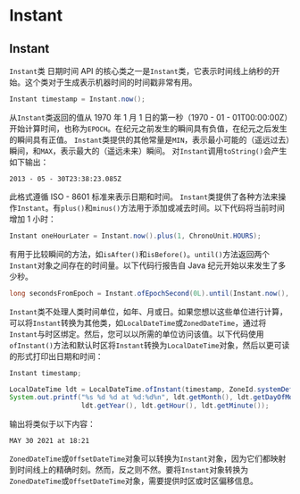 # Instant

## Instant
`Instant`类
日期时间 API 的核心类之一是`Instant`类，它表示时间线上纳秒的开始。这个类对于生成表示机器时间的时间戳非常有用。
```java
Instant timestamp = Instant.now(); 
```
从`Instant`类返回的值从 1970 年 1 月 1 日的第一秒（1970 - 01 - 01T00:00:00Z）开始计算时间，也称为`EPOCH`。在纪元之前发生的瞬间具有负值，在纪元之后发生的瞬间具有正值。
`Instant`类提供的其他常量是`MIN`，表示最小可能的（遥远过去）瞬间，和`MAX`，表示最大的（遥远未来）瞬间。
对`Instant`调用`toString()`会产生如下输出：
```
2013 - 05 - 30T23:38:23.085Z
```
此格式遵循 ISO - 8601 标准来表示日期和时间。
`Instant`类提供了各种方法来操作`Instant`。有`plus()`和`minus()`方法用于添加或减去时间。以下代码将当前时间增加 1 小时：
```java
Instant oneHourLater = Instant.now().plus(1, ChronoUnit.HOURS);
```
有用于比较瞬间的方法，如`isAfter()`和`isBefore()`。`until()`方法返回两个`Instant`对象之间存在的时间量。以下代码行报告自 Java 纪元开始以来发生了多少秒。
```java
long secondsFromEpoch = Instant.ofEpochSecond(0L).until(Instant.now(), ChronoUnit.SECONDS);
```
`Instant`类不处理人类时间单位，如年、月或日。如果您想以这些单位进行计算，可以将`Instant`转换为其他类，如`LocalDateTime`或`ZonedDateTime`，通过将`Instant`与时区绑定。然后，您可以以所需的单位访问该值。以下代码使用`ofInstant()`方法和默认时区将`Instant`转换为`LocalDateTime`对象，然后以更可读的形式打印出日期和时间：
```java
Instant timestamp; 

LocalDateTime ldt = LocalDateTime.ofInstant(timestamp, ZoneId.systemDefault()); 
System.out.printf("%s %d %d at %d:%d%n", ldt.getMonth(), ldt.getDayOfMonth(), 
                  ldt.getYear(), ldt.getHour(), ldt.getMinute()); 
```
输出将类似于以下内容：
```
MAY 30 2021 at 18:21
```
`ZonedDateTime`或`OffsetDateTime`对象可以转换为`Instant`对象，因为它们都映射到时间线上的精确时刻。然而，反之则不然。要将`Instant`对象转换为`ZonedDateTime`或`OffsetDateTime`对象，需要提供时区或时区偏移信息。
